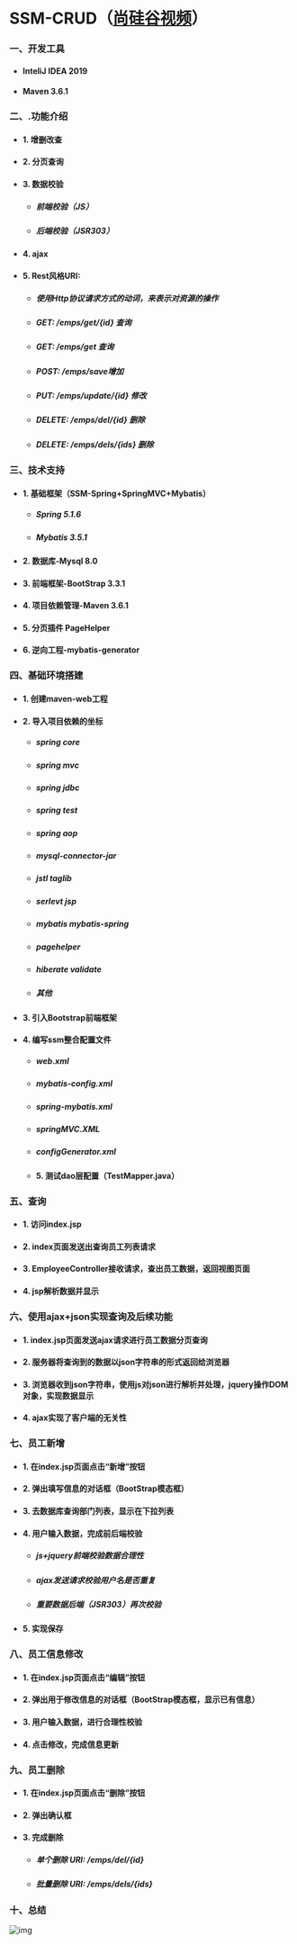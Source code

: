 # SSM-CRUD（[尚硅谷视频](https://www.bilibili.com/video/av35988777)）

### 一、开发工具

- #### InteliJ IDEA 2019

- #### Maven 3.6.1


### 二、.功能介绍

- #### 1. 增删改查

- #### 2. 分页查询

- #### 3. 数据校验

  - ##### 前端校验（JS）

  - ##### 后端校验（JSR303）

- #### 4. ajax

- #### 5. Rest风格URI:

  - ##### 使用Http协议请求方式的动词，来表示对资源的操作

  - ##### GET: /emps/get/{id} 查询

  - ##### GET: /emps/get 查询
  
  - ##### POST: /emps/save增加
  
  - ##### PUT: /emps/update/{id} 修改
  
  - ##### DELETE: /emps/del/{id} 删除
  
  - ##### DELETE: /emps/dels/{ids} 删除

### 三、技术支持

- #### 1. 基础框架（SSM-Spring+SpringMVC+Mybatis）

  - ##### Spring 5.1.6

  - ##### Mybatis 3.5.1

- #### 2. 数据库-Mysql 8.0

- #### 3. 前端框架-BootStrap 3.3.1

- #### 4. 项目依赖管理-Maven 3.6.1

- #### 5. 分页插件 PageHelper

- #### 6. 逆向工程-mybatis-generator

### 四、基础环境搭建

- #### 1. 创建maven-web工程

- #### 2. 导入项目依赖的坐标

    - ##### spring core
    - ##### spring mvc
    - ##### spring jdbc
    - ##### spring test
    - ##### spring aop
    - ##### mysql-connector-jar
    - ##### jstl taglib
    - ##### serlevt jsp
    - ##### mybatis mybatis-spring
    - ##### pagehelper
    - ##### hiberate validate
    - ##### 其他
- #### 3. 引入Bootstrap前端框架
- #### 4. 编写ssm整合配置文件

    - ##### web.xml
    - ##### mybatis-config.xml
    - ##### spring-mybatis.xml
    - ##### springMVC.XML
    - ##### configGenerator.xml
	- #### 5. 测试dao层配置（TestMapper.java）
### 五、查询
- #### 1. 访问index.jsp
- #### 2. index页面发送出查询员工列表请求
- #### 3. EmployeeController接收请求，查出员工数据，返回视图页面
- #### 4. jsp解析数据并显示
### 六、使用ajax+json实现查询及后续功能
- #### 1. index.jsp页面发送ajax请求进行员工数据分页查询
- #### 2. 服务器将查询到的数据以json字符串的形式返回给浏览器
- #### 3. 浏览器收到json字符串，使用js对json进行解析并处理，jquery操作DOM对象，实现数据显示
- #### 4. ajax实现了客户端的无关性
### 七、员工新增
- #### 1. 在index.jsp页面点击“新增”按钮
- #### 2. 弹出填写信息的对话框（BootStrap模态框）
- #### 3. 去数据库查询部门列表，显示在下拉列表
- #### 4. 用户输入数据，完成前后端校验
    - ##### js+jquery前端校验数据合理性
    - ##### ajax发送请求校验用户名是否重复
    - ##### 重要数据后端（JSR303）再次校验
- #### 5. 实现保存
### 八、员工信息修改
- #### 1. 在index.jsp页面点击“编辑”按钮
- #### 2. 弹出用于修改信息的对话框（BootStrap模态框，显示已有信息）
- #### 3. 用户输入数据，进行合理性校验
- #### 4. 点击修改，完成信息更新
### 九、员工删除
- #### 1. 在index.jsp页面点击“删除”按钮
- #### 2. 弹出确认框
- #### 3. 完成删除
    - ##### 单个删除 URI: /emps/del/{id}
    
    - ##### 批量删除 URI: /emps/dels/{ids}
    
### 十、总结

![img](https://github.com/yushengww/atguigu_ssm_crud/blob/master/%7BU15TPJ%7DJN%7BTEGW%5DM%40_4U46.png)















